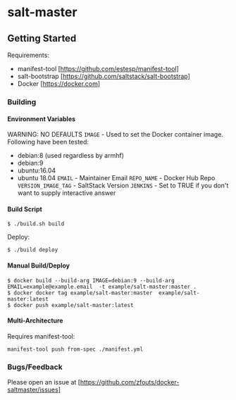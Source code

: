 # salt-master


## Getting Started

Requirements:
- manifest-tool [https://github.com/estesp/manifest-tool]
- salt-bootstrap [https://github.com/saltstack/salt-bootstrap]
- Docker [https://docker.com]



### Building

#### Environment Variables

WARNING: NO DEFAULTS
`IMAGE` - Used to set the Docker container image. Following have been tested:
  * debian:8 (used regardless by armhf)
  * debian:9
  * ubuntu:16.04
  * ubuntu 18.04
`EMAIL` - Maintainer Email
`REPO_NAME` - Docker Hub Repo
`VERSION_IMAGE_TAG` - SaltStack Version
`JENKINS` - Set to TRUE if you don't want to supply interactive answer

#### Build Script

```
$ ./build.sh build
```

Deploy:

```
$ ./build deploy
```

#### Manual Build/Deploy

```
$ docker build --build-arg IMAGE=debian:9 --build-arg EMAIL=example@example.email  -t example/salt-master:master .
$ docker docker tag example/salt-master:master  example/salt-master:latest
$ docker push example/salt-master:latest
```

#### Multi-Architecture 

Requires manifest-tool:

```
manifest-tool push from-spec ./manifest.yml
```

### Bugs/Feedback

Please open an issue at [https://github.com/zfouts/docker-saltmaster/issues]
